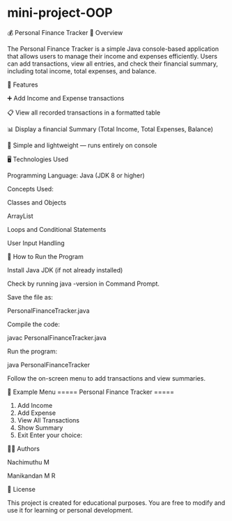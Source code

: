 # mini-project-OOP
💰 Personal Finance Tracker
📘 Overview

The Personal Finance Tracker is a simple Java console-based application that allows users to manage their income and expenses efficiently.
Users can add transactions, view all entries, and check their financial summary, including total income, total expenses, and balance.

🧩 Features

➕ Add Income and Expense transactions

📋 View all recorded transactions in a formatted table

📊 Display a financial Summary (Total Income, Total Expenses, Balance)

💾 Simple and lightweight — runs entirely on console

🖥️ Technologies Used

Programming Language: Java (JDK 8 or higher)

Concepts Used:

Classes and Objects

ArrayList

Loops and Conditional Statements

User Input Handling

🚀 How to Run the Program

Install Java JDK (if not already installed)

Check by running java -version in Command Prompt.

Save the file as:

PersonalFinanceTracker.java


Compile the code:

javac PersonalFinanceTracker.java


Run the program:

java PersonalFinanceTracker


Follow the on-screen menu to add transactions and view summaries.

🧠 Example Menu
===== Personal Finance Tracker =====
1. Add Income
2. Add Expense
3. View All Transactions
4. Show Summary
5. Exit
Enter your choice:

👨‍💻 Authors

Nachimuthu M

Manikandan M R

📄 License

This project is created for educational purposes.
You are free to modify and use it for learning or personal development.
